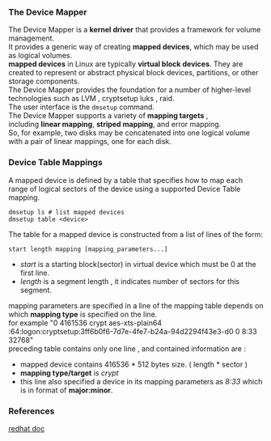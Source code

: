 ### The Device Mapper   
The Device Mapper is a **kernel driver** that provides a framework for volume management.  
It provides a generic way of creating **mapped devices**, which may be used as logical volumes.      
**mapped devices** in Linux are typically **virtual block devices**. They are created to represent or abstract physical block devices, partitions, or other storage components.   
The Device Mapper provides the foundation for a number of higher-level technologies such as LVM , cryptsetup luks , raid.   
The user interface is the `dmsetup` command.    
The Device Mapper supports a variety of **mapping targets** ,   
including **linear mapping**, **striped mapping**, and error mapping.  
So, for example, two disks may be concatenated into one logical volume with a pair of linear mappings, one for each disk.   

### Device Table Mappings   
A mapped device is defined by a table that specifies how to map each range of logical sectors of the device using a supported Device Table mapping.   
```shell
dmsetup ls # list mapped devices
dmsetup table <device>
```
The table for a mapped device is constructed from a list of lines of the form:
```
start length mapping [mapping_parameters...]
```
- *start* is a starting block(sector) in virtual device which must be 0 at the first line.
- *length* is a segment length , it indicates number of sectors for this segment.   

mapping parameters are specified in a line of the mapping table depends on which **mapping type** is specified on the line.   
for example "0 4161536 crypt aes-xts-plain64 :64:logon:cryptsetup:3ff6b0f6-7d7e-4fe7-b24a-94d2294f43e3-d0 0 8:33 32768"      
preceding table contains only one line , and contained information are :
- mapped device contains 416536 * 512 bytes size. ( length * sector )
- **mapping type/target** is *crypt* 
- this line also specified a device in its mapping parameters as *8:33* which is in format of **major:minor**.    

### References
[redhat doc](https://access.redhat.com/documentation/en-us/red_hat_enterprise_linux/6/html/logical_volume_manager_administration/device_mapper)